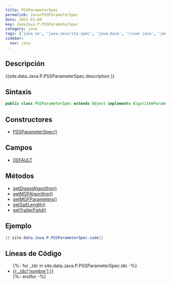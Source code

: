 ```yaml
---
title: PSSParameterSpec
permalink: Java/PSSParameterSpec
date: 2021-01-04
key: JavaJava.P.PSSParameterSpec
category: java
tags: ['java se', 'java.security.spec', 'java.base', 'clase java', 'Java 1.4']
sidebar: 
  nav: java
---
```


## Descripción
{{site.data.Java.P.PSSParameterSpec.description }}

## Sintaxis
~~~java
public class PSSParameterSpec extends Object implements AlgorithmParameterSpec
~~~

## Constructores
* [PSSParameterSpec()](/Java/PSSParameterSpec/PSSParameterSpec/)

## Campos
* [DEFAULT](/Java/PSSParameterSpec/DEFAULT)

## Métodos
* [getDigestAlgorithm()](/Java/PSSParameterSpec/getDigestAlgorithm)
* [getMGFAlgorithm()](/Java/PSSParameterSpec/getMGFAlgorithm)
* [getMGFParameters()](/Java/PSSParameterSpec/getMGFParameters)
* [getSaltLength()](/Java/PSSParameterSpec/getSaltLength)
* [getTrailerField()](/Java/PSSParameterSpec/getTrailerField)

## Ejemplo
~~~java
{{ site.data.Java.P.PSSParameterSpec.code}}
~~~

## Líneas de Código
<ul>
{%- for _ldc in site.data.Java.P.PSSParameterSpec.ldc -%}
   <li>
       <a href="{{_ldc['url'] }}">{{ _ldc['nombre'] }}</a>
   </li>
{%- endfor -%}
</ul>
